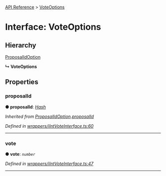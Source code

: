 [API Reference](../README.md) > [VoteOptions](../interfaces/VoteOptions.md)



# Interface: VoteOptions

## Hierarchy


 [ProposalIdOption](ProposalIdOption.md)

**↳ VoteOptions**








## Properties
<a id="proposalId"></a>

###  proposalId

**●  proposalId**:  *[Hash](../#Hash)* 

*Inherited from [ProposalIdOption](ProposalIdOption.md).[proposalId](ProposalIdOption.md#proposalId)*

*Defined in [wrappers/iIntVoteInterface.ts:60](https://github.com/daostack/arc.js/blob/f343aa24/lib/wrappers/iIntVoteInterface.ts#L60)*





___

<a id="vote"></a>

###  vote

**●  vote**:  *`number`* 

*Defined in [wrappers/iIntVoteInterface.ts:47](https://github.com/daostack/arc.js/blob/f343aa24/lib/wrappers/iIntVoteInterface.ts#L47)*





___


